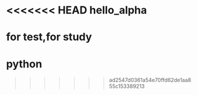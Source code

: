 <<<<<<< HEAD
hello_alpha
===========

for test,for study
=======
# python
>>>>>>> ad2547d0361a54e70ffd62de1aa855c153389213
